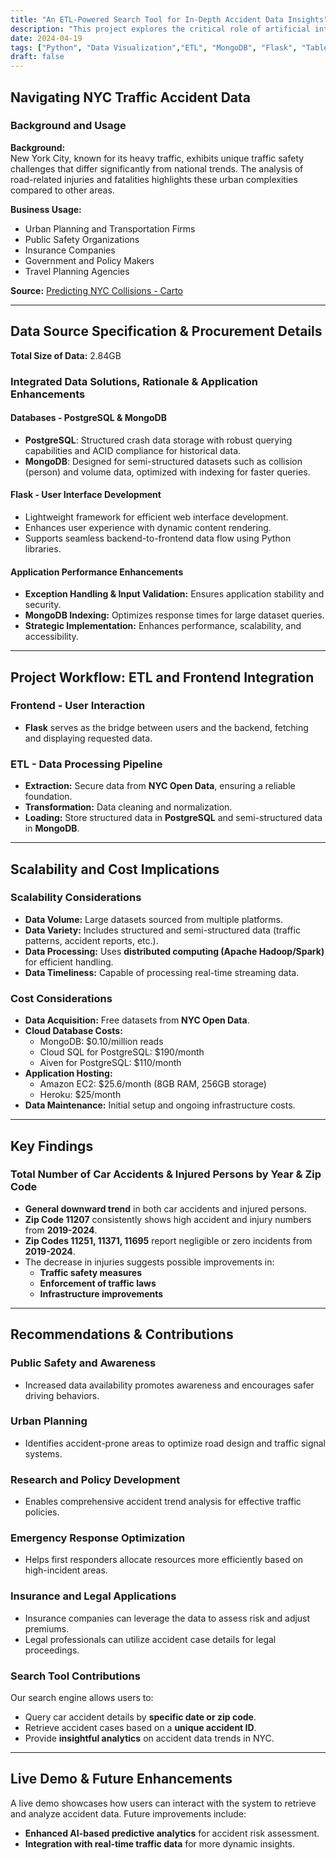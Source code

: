 ```yaml
---
title: "An ETL-Powered Search Tool for In-Depth Accident Data Insights"
description: "This project explores the critical role of artificial intelligence (AI) in shaping countries' economic competitiveness, emphasizing key factors influencing national AI capabilities. The study employs cluster analysis, comparative analysis, and predictive models to address key research questions."
date: 2024-04-19
tags: ["Python", "Data Visualization","ETL", "MongoDB", "Flask", "Tableau"]
draft: false
---
```

## Navigating NYC Traffic Accident Data

### **Background and Usage**
**Background:**  
New York City, known for its heavy traffic, exhibits unique traffic safety challenges that differ significantly from national trends. The analysis of road-related injuries and fatalities highlights these urban complexities compared to other areas.  

**Business Usage:**
- Urban Planning and Transportation Firms
- Public Safety Organizations
- Insurance Companies
- Government and Policy Makers
- Travel Planning Agencies  

**Source:** [Predicting NYC Collisions - Carto](https://carto.com/blog/predicting-nyc-collisions)  

---

## **Data Source Specification & Procurement Details**

**Total Size of Data:** 2.84GB  

### **Integrated Data Solutions, Rationale & Application Enhancements**

#### **Databases - PostgreSQL & MongoDB**
- **PostgreSQL**: Structured crash data storage with robust querying capabilities and ACID compliance for historical data.
- **MongoDB**: Designed for semi-structured datasets such as collision (person) and volume data, optimized with indexing for faster queries.

#### **Flask - User Interface Development**
- Lightweight framework for efficient web interface development.
- Enhances user experience with dynamic content rendering.
- Supports seamless backend-to-frontend data flow using Python libraries.

#### **Application Performance Enhancements**
- **Exception Handling & Input Validation:** Ensures application stability and security.
- **MongoDB Indexing:** Optimizes response times for large dataset queries.
- **Strategic Implementation:** Enhances performance, scalability, and accessibility.

---

## **Project Workflow: ETL and Frontend Integration**

### **Frontend - User Interaction**
- **Flask** serves as the bridge between users and the backend, fetching and displaying requested data.

### **ETL - Data Processing Pipeline**
- **Extraction:** Secure data from **NYC Open Data**, ensuring a reliable foundation.
- **Transformation:** Data cleaning and normalization.
- **Loading:** Store structured data in **PostgreSQL** and semi-structured data in **MongoDB**.

---

## **Scalability and Cost Implications**

### **Scalability Considerations**
- **Data Volume:** Large datasets sourced from multiple platforms.
- **Data Variety:** Includes structured and semi-structured data (traffic patterns, accident reports, etc.).
- **Data Processing:** Uses **distributed computing (Apache Hadoop/Spark)** for efficient handling.
- **Data Timeliness:** Capable of processing real-time streaming data.

### **Cost Considerations**
- **Data Acquisition:** Free datasets from **NYC Open Data**.
- **Cloud Database Costs:**
  - MongoDB: $0.10/million reads
  - Cloud SQL for PostgreSQL: $190/month
  - Aiven for PostgreSQL: $110/month
- **Application Hosting:**
  - Amazon EC2: $25.6/month (8GB RAM, 256GB storage)
  - Heroku: $25/month
- **Data Maintenance:** Initial setup and ongoing infrastructure costs.

---

## **Key Findings**
### **Total Number of Car Accidents & Injured Persons by Year & Zip Code**
- **General downward trend** in both car accidents and injured persons.
- **Zip Code 11207** consistently shows high accident and injury numbers from **2019-2024**.
- **Zip Codes 11251, 11371, 11695** report negligible or zero incidents from **2019-2024**.
- The decrease in injuries suggests possible improvements in:
  - **Traffic safety measures**
  - **Enforcement of traffic laws**
  - **Infrastructure improvements**

---

## **Recommendations & Contributions**
### **Public Safety and Awareness**
- Increased data availability promotes awareness and encourages safer driving behaviors.

### **Urban Planning**
- Identifies accident-prone areas to optimize road design and traffic signal systems.

### **Research and Policy Development**
- Enables comprehensive accident trend analysis for effective traffic policies.

### **Emergency Response Optimization**
- Helps first responders allocate resources more efficiently based on high-incident areas.

### **Insurance and Legal Applications**
- Insurance companies can leverage the data to assess risk and adjust premiums.
- Legal professionals can utilize accident case details for legal proceedings.

### **Search Tool Contributions**
Our search engine allows users to:
- Query car accident details by **specific date or zip code**.
- Retrieve accident cases based on a **unique accident ID**.
- Provide **insightful analytics** on accident data trends in NYC.

---

## **Live Demo & Future Enhancements**
A live demo showcases how users can interact with the system to retrieve and analyze accident data. Future improvements include:
- **Enhanced AI-based predictive analytics** for accident risk assessment.
- **Integration with real-time traffic data** for more dynamic insights.

